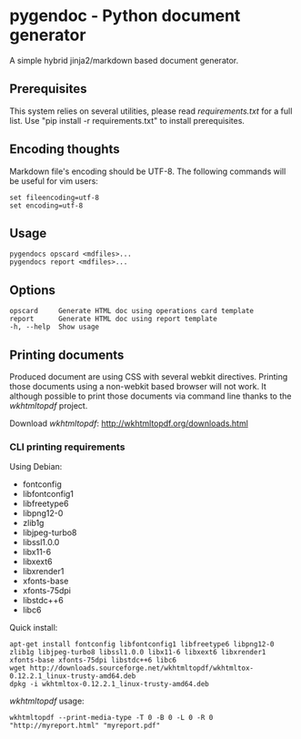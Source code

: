 # pygendoc - Python document generator

A simple hybrid jinja2/markdown based document generator.

## Prerequisites

This system relies on several utilities, please read *requirements.txt* for a
full list. Use "pip install -r requirements.txt" to install prerequisites.

## Encoding thoughts

Markdown file's encoding should be UTF-8.
The following commands will be useful for vim users:

    set fileencoding=utf-8
    set encoding=utf-8

## Usage

    pygendocs opscard <mdfiles>...
    pygendocs report <mdfiles>...

## Options

    opscard     Generate HTML doc using operations card template
    report      Generate HTML doc using report template
    -h, --help  Show usage

## Printing documents

Produced document are using CSS with several webkit directives. Printing those
documents using a non-webkit based browser will not work. It although possible
to print those documents via command line thanks to the *wkhtmltopdf* project.

Download *wkhtmltopdf*: http://wkhtmltopdf.org/downloads.html

### CLI printing requirements

Using Debian:

- fontconfig
- libfontconfig1
- libfreetype6
- libpng12-0
- zlib1g
- libjpeg-turbo8
- libssl1.0.0
- libx11-6
- libxext6
- libxrender1
- xfonts-base
- xfonts-75dpi
- libstdc++6
- libc6

Quick install:

    apt-get install fontconfig libfontconfig1 libfreetype6 libpng12-0 zlib1g libjpeg-turbo8 libssl1.0.0 libx11-6 libxext6 libxrender1 xfonts-base xfonts-75dpi libstdc++6 libc6
    wget http://downloads.sourceforge.net/wkhtmltopdf/wkhtmltox-0.12.2.1_linux-trusty-amd64.deb
    dpkg -i wkhtmltox-0.12.2.1_linux-trusty-amd64.deb

*wkhtmltopdf* usage:

    wkhtmltopdf --print-media-type -T 0 -B 0 -L 0 -R 0 "http://myreport.html" "myreport.pdf"
